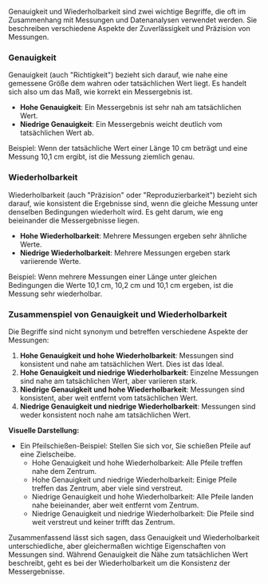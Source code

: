 Genauigkeit und Wiederholbarkeit sind zwei wichtige Begriffe, die oft im Zusammenhang mit Messungen und Datenanalysen verwendet werden. Sie beschreiben verschiedene Aspekte der Zuverlässigkeit und Präzision von Messungen.

### Genauigkeit

Genauigkeit (auch "Richtigkeit") bezieht sich darauf, wie nahe eine gemessene Größe dem wahren oder tatsächlichen Wert liegt. Es handelt sich also um das Maß, wie korrekt ein Messergebnis ist.

- **Hohe Genauigkeit**: Ein Messergebnis ist sehr nah am tatsächlichen Wert.
- **Niedrige Genauigkeit**: Ein Messergebnis weicht deutlich vom tatsächlichen Wert ab.

Beispiel: Wenn der tatsächliche Wert einer Länge 10 cm beträgt und eine Messung 10,1 cm ergibt, ist die Messung ziemlich genau.

### Wiederholbarkeit

Wiederholbarkeit (auch "Präzision" oder "Reproduzierbarkeit") bezieht sich darauf, wie konsistent die Ergebnisse sind, wenn die gleiche Messung unter denselben Bedingungen wiederholt wird. Es geht darum, wie eng beieinander die Messergebnisse liegen.

- **Hohe Wiederholbarkeit**: Mehrere Messungen ergeben sehr ähnliche Werte.
- **Niedrige Wiederholbarkeit**: Mehrere Messungen ergeben stark variierende Werte.

Beispiel: Wenn mehrere Messungen einer Länge unter gleichen Bedingungen die Werte 10,1 cm, 10,2 cm und 10,1 cm ergeben, ist die Messung sehr wiederholbar.

### Zusammenspiel von Genauigkeit und Wiederholbarkeit

Die Begriffe sind nicht synonym und betreffen verschiedene Aspekte der Messungen:

1. **Hohe Genauigkeit und hohe Wiederholbarkeit**: Messungen sind konsistent und nahe am tatsächlichen Wert. Dies ist das Ideal.
2. **Hohe Genauigkeit und niedrige Wiederholbarkeit**: Einzelne Messungen sind nahe am tatsächlichen Wert, aber variieren stark.
3. **Niedrige Genauigkeit und hohe Wiederholbarkeit**: Messungen sind konsistent, aber weit entfernt vom tatsächlichen Wert.
4. **Niedrige Genauigkeit und niedrige Wiederholbarkeit**: Messungen sind weder konsistent noch nahe am tatsächlichen Wert.

**Visuelle Darstellung:**

- Ein Pfeilschießen-Beispiel: Stellen Sie sich vor, Sie schießen Pfeile auf eine Zielscheibe.
  - Hohe Genauigkeit und hohe Wiederholbarkeit: Alle Pfeile treffen nahe dem Zentrum.
  - Hohe Genauigkeit und niedrige Wiederholbarkeit: Einige Pfeile treffen das Zentrum, aber viele sind verstreut.
  - Niedrige Genauigkeit und hohe Wiederholbarkeit: Alle Pfeile landen nahe beieinander, aber weit entfernt vom Zentrum.
  - Niedrige Genauigkeit und niedrige Wiederholbarkeit: Die Pfeile sind weit verstreut und keiner trifft das Zentrum.

Zusammenfassend lässt sich sagen, dass Genauigkeit und Wiederholbarkeit unterschiedliche, aber gleichermaßen wichtige Eigenschaften von Messungen sind. Während Genauigkeit die Nähe zum tatsächlichen Wert beschreibt, geht es bei der Wiederholbarkeit um die Konsistenz der Messergebnisse.
